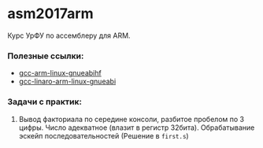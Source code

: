 # asm2017arm
Курс УрФУ по ассемблеру для ARM.

### Полезные ссылки:
* [gcc-arm-linux-gnueabihf](https://github.com/offensive-security/gcc-arm-linux-gnueabihf-4.7)
* [gcc-linaro-arm-linux-gnueabi](https://releases.linaro.org/components/toolchain/binaries/latest/arm-linux-gnueabi/)

### Задачи с практик:
1. Вывод факториала по середине консоли, разбитое пробелом по 3 цифры. Число адекватное (влазит в регистр 32бита).
Обрабатывание эскейп последовательностей (Решение в `first.s`)
